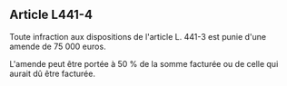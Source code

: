 Article L441-4
----
Toute infraction aux dispositions de l'article L. 441-3 est punie d'une amende
de 75 000 euros.

L'amende peut être portée à 50 % de la somme facturée ou de celle qui aurait dû
être facturée.
